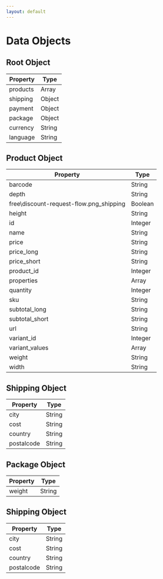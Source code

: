 ```yaml
---
layout: default
---
```


# Data Objects

## Root Object

| Property | Type |
| --- | --- |
| products | Array  <Product> |
| shipping | Object |
| payment | Object |
| package | Object |
| currency | String |
| language | String |

## Product Object

| Property | Type |
| --- | --- |
| barcode | String |
| depth | String |
| free\discount-request-flow.png_shipping | Boolean |
| height | String |
| id | Integer |
| name | String |
| price | String |
| price\_long | String |
| price\_short | String |
| product\_id | Integer |
| properties | Array |
| quantity | Integer |
| sku | String |
| subtotal\_long | String |
| subtotal\_short | String |
| url | String |
| variant\_id | Integer |
| variant\_values | Array |
| weight | String |
| width | String |

## Shipping Object

| Property | Type |
| --- | --- |
| city | String |
| cost | String |
| country | String |
| postalcode | String |

## Package Object

| Property | Type |
| --- | --- |
| weight | String |

## Shipping Object

| Property | Type |
| --- | --- |
| city | String |
| cost | String |
| country | String |
| postalcode | String |
